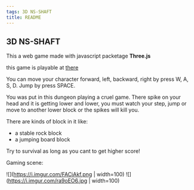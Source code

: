 ```yaml
---
tags: 3D NS-SHAFT
title: README
---
```


## 3D NS-SHAFT

This a web game made with javascript packetage **Three.js**

this game is playable at [there](https://makoto-lee.github.io/WebGL/three-js/3D-NS-SHAFT/)

You can move your character forward, left, backward, right by press W, A, S, D. Jump by press SPACE.

You was put in this dungeon playing a cruel game. There spike on your head and it is getting lower and lower, you must watch your step, jump or move to another lower block or the spikes will kill you.

There are kinds of block in it like:
* a stable rock block
* a jumping board block

Try to survival as long as you cant to get higher score!

Gaming scene:

![](https://i.imgur.com/FACiAkf.png | width=100)
![](https://i.imgur.com/ra9oEO6.jpg | width=100)
